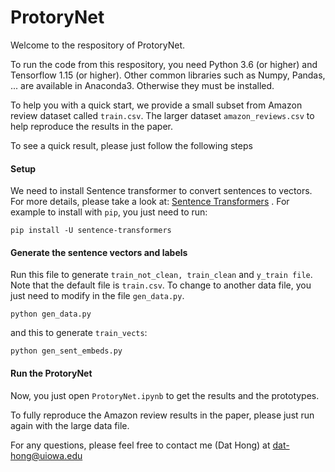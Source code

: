 # ProtoryNet

Welcome to the respository of ProtoryNet.

To run the code from this respository, you need Python 3.6 (or higher) and Tensorflow 1.15 (or higher). Other common libraries such as Numpy, Pandas, ... are available in Anaconda3. Otherwise they must be installed. 

To help you with a quick start, we provide a small subset from Amazon review dataset called ```train.csv```. The larger dataset ```amazon_reviews.csv``` to help reproduce the results in the paper.

To see a quick result, please just follow the following steps 

#### Setup

We need to install Sentence transformer to convert sentences to vectors. For more details, please take a look at: [Sentence Transformers](https://github.com/UKPLab/sentence-transformers) . For example to install with ``` pip ```, you just need to run:

  ```
  pip install -U sentence-transformers
  ```
  
#### Generate the sentence vectors and labels

Run this file to generate ```train_not_clean, train_clean``` and ```y_train file```. Note that the default file is ```train.csv```. To change to another data file, you just need to modify in the file ```gen_data.py```.

```
python gen_data.py

```
and this to generate ```train_vects```:

```
python gen_sent_embeds.py
```

#### Run the ProtoryNet 

Now, you just open ``` ProtoryNet.ipynb ``` to get the results and the prototypes.

To fully reproduce the Amazon review results in the paper, please just run again with the large data file.

For any questions, please feel free to contact me (Dat Hong) at dat-hong@uiowa.edu
